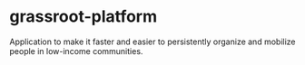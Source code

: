 # grassroot-platform
Application to make it faster and easier to persistently organize and mobilize people in low-income communities. 
